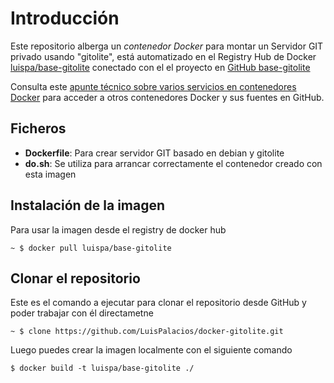 # Introducción

Este repositorio alberga un *contenedor Docker* para montar un Servidor GIT privado usando "gitolite", está automatizado en el Registry Hub de Docker [luispa/base-gitolite](https://registry.hub.docker.com/u/luispa/base-gitolite/) conectado con el el proyecto en [GitHub base-gitolite](https://github.com/LuisPalacios/base-gitolite)

Consulta este [apunte técnico sobre varios servicios en contenedores Docker](http://www.luispa.com/?p=172) para acceder a otros contenedores Docker y sus fuentes en GitHub.


## Ficheros

* **Dockerfile**: Para crear servidor GIT basado en debian y gitolite
* **do.sh**: Se utiliza para arrancar correctamente el contenedor creado con esta imagen

## Instalación de la imagen

Para usar la imagen desde el registry de docker hub

    ~ $ docker pull luispa/base-gitolite


## Clonar el repositorio

Este es el comando a ejecutar para clonar el repositorio desde GitHub y poder trabajar con él directametne

    ~ $ clone https://github.com/LuisPalacios/docker-gitolite.git

Luego puedes crear la imagen localmente con el siguiente comando

    $ docker build -t luispa/base-gitolite ./
